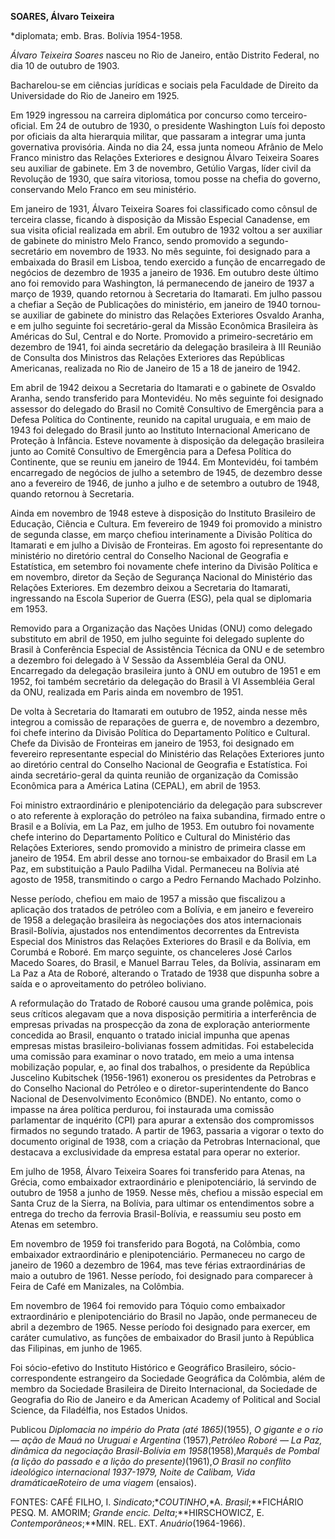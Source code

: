 **SOARES, Álvaro Teixeira**

\*diplomata; emb. Bras. Bolívia 1954-1958.

*Álvaro Teixeira Soares* nasceu no Rio de Janeiro, então Distrito
Federal, no dia 10 de outubro de 1903.

Bacharelou-se em ciências jurídicas e sociais pela Faculdade de Direito
da Universidade do Rio de Janeiro em 1925.

Em 1929 ingressou na carreira diplomática por concurso como
terceiro-oficial. Em 24 de outubro de 1930, o presidente Washington Luís
foi deposto por oficiais da alta hierarquia militar, que passaram a
integrar uma junta governativa provisória. Ainda no dia 24, essa junta
nomeou Afrânio de Melo Franco ministro das Relações Exteriores e
designou Álvaro Teixeira Soares seu auxiliar de gabinete. Em 3 de
novembro, Getúlio Vargas, líder civil da Revolução de 1930, que saíra
vitoriosa, tomou posse na chefia do governo, conservando Melo Franco em
seu ministério.

Em janeiro de 1931, Álvaro Teixeira Soares foi classificado como cônsul
de terceira classe, ficando à disposição da Missão Especial Canadense,
em sua visita oficial realizada em abril. Em outubro de 1932 voltou a
ser auxiliar de gabinete do ministro Melo Franco, sendo promovido a
segundo-secretário em novembro de 1933. No mês seguinte, foi designado
para a embaixada do Brasil em Lisboa, tendo exercido a função de
encarregado de negócios de dezembro de 1935 a janeiro de 1936. Em
outubro deste último ano foi removido para Washington, lá permanecendo
de janeiro de 1937 a março de 1939, quando retornou à Secretaria do
Itamarati. Em julho passou a chefiar a Seção de Publicações do
ministério, em janeiro de 1940 tornou-se auxiliar de gabinete do
ministro das Relações Exteriores Osvaldo Aranha, e em julho seguinte foi
secretário-geral da Missão Econômica Brasileira às Américas do Sul,
Central e do Norte. Promovido a primeiro-secretário em dezembro de 1941,
foi ainda secretário da delegação brasileira à III Reunião de Consulta
dos Ministros das Relações Exteriores das Repúblicas Americanas,
realizada no Rio de Janeiro de 15 a 18 de janeiro de 1942.

Em abril de 1942 deixou a Secretaria do Itamarati e o gabinete de
Osvaldo Aranha, sendo transferido para Montevidéu. No mês seguinte foi
designado assessor do delegado do Brasil no Comitê Consultivo de
Emergência para a Defesa Política do Continente, reunido na capital
uruguaia, e em maio de 1943 foi delegado do Brasil junto ao Instituto
Internacional Americano de Proteção à Infância. Esteve novamente à
disposição da delegação brasileira junto ao Comitê Consultivo de
Emergência para a Defesa Política do Continente, que se reuniu em
janeiro de 1944. Em Montevidéu, foi também encarregado de negócios de
julho a setembro de 1945, de dezembro desse ano a fevereiro de 1946, de
junho a julho e de setembro a outubro de 1948, quando retornou à
Secretaria.

Ainda em novembro de 1948 esteve à disposição do Instituto Brasileiro de
Educação, Ciência e Cultura. Em fevereiro de 1949 foi promovido a
ministro de segunda classe, em março chefiou interinamente a Divisão
Política do Itamarati e em julho a Divisão de Fronteiras. Em agosto foi
representante do ministério no diretório central do Conselho Nacional de
Geografia e Estatística, em setembro foi novamente chefe interino da
Divisão Política e em novembro, diretor da Seção de Segurança Nacional
do Ministério das Relações Exteriores. Em dezembro deixou a Secretaria
do Itamarati, ingressando na Escola Superior de Guerra (ESG), pela qual
se diplomaria em 1953.

Removido para a Organização das Nações Unidas (ONU) como delegado
substituto em abril de 1950, em julho seguinte foi delegado suplente do
Brasil à Conferência Especial de Assistência Técnica da ONU e de
setembro a dezembro foi delegado à V Sessão da Assembléia Geral da ONU.
Encarregado da delegação brasileira junto à ONU em outubro de 1951 e em
1952, foi também secretário da delegação do Brasil à VI Assembléia Geral
da ONU, realizada em Paris ainda em novembro de 1951.

De volta à Secretaria do Itamarati em outubro de 1952, ainda nesse mês
integrou a comissão de reparações de guerra e, de novembro a dezembro,
foi chefe interino da Divisão Política do Departamento Político e
Cultural. Chefe da Divisão de Fronteiras em janeiro de 1953, foi
designado em fevereiro representante especial do Ministério das Relações
Exteriores junto ao diretório central do Conselho Nacional de Geografia
e Estatística. Foi ainda secretário-geral da quinta reunião de
organização da Comissão Econômica para a América Latina (CEPAL), em
abril de 1953.

Foi ministro extraordinário e plenipotenciário da delegação para
subscrever o ato referente à exploração do petróleo na faixa subandina,
firmado entre o Brasil e a Bolívia, em La Paz, em julho de 1953. Em
outubro foi novamente chefe interino do Departamento Político e Cultural
do Ministério das Relações Exteriores, sendo promovido a ministro de
primeira classe em janeiro de 1954. Em abril desse ano tornou-se
embaixador do Brasil em La Paz, em substituição a Paulo Padilha Vidal.
Permaneceu na Bolívia até agosto de 1958, transmitindo o cargo a Pedro
Fernando Machado Polzinho.

Nesse período, chefiou em maio de 1957 a missão que fiscalizou a
aplicação dos tratados de petróleo com a Bolívia, e em janeiro e
fevereiro de 1958 a delegação brasileira às negociações dos atos
internacionais Brasil-Bolívia, ajustados nos entendimentos decorrentes
da Entrevista Especial dos Ministros das Relações Exteriores do Brasil e
da Bolívia, em Corumbá e Roboré. Em março seguinte, os chanceleres José
Carlos Macedo Soares, do Brasil, e Manuel Barrau Teles, da Bolívia,
assinaram em La Paz a Ata de Roboré, alterando o Tratado de 1938 que
dispunha sobre a saída e o aproveitamento do petróleo boliviano.

A reformulação do Tratado de Roboré causou uma grande polêmica, pois
seus críticos alegavam que a nova disposição permitiria a interferência
de empresas privadas na prospecção da zona de exploração anteriormente
concedida ao Brasil, enquanto o tratado inicial impunha que apenas
empresas mistas brasileiro-bolivianas fossem admitidas. Foi estabelecida
uma comissão para examinar o novo tratado, em meio a uma intensa
mobilização popular, e, ao final dos trabalhos, o presidente da
República Juscelino Kubitschek (1956-1961) exonerou os presidentes da
Petrobras e do Conselho Nacional do Petróleo e o diretor-superintendente
do Banco Nacional de Desenvolvimento Econômico (BNDE). No entanto, como
o impasse na área política perdurou, foi instaurada uma comissão
parlamentar de inquérito (CPI) para apurar a extensão dos compromissos
firmados no segundo tratado. A partir de 1963, passaria a vigorar o
texto do documento original de 1938, com a criação da Petrobras
Internacional, que destacava a exclusividade da empresa estatal para
operar no exterior.

Em julho de 1958, Álvaro Teixeira Soares foi transferido para Atenas, na
Grécia, como embaixador extraordinário e plenipotenciário, lá servindo
de outubro de 1958 a junho de 1959. Nesse mês, chefiou a missão especial
em Santa Cruz de la Sierra, na Bolívia, para ultimar os entendimentos
sobre a entrega do trecho da ferrovia Brasil-Bolívia, e reassumiu seu
posto em Atenas em setembro.

Em novembro de 1959 foi transferido para Bogotá, na Colômbia, como
embaixador extraordinário e plenipotenciário. Permaneceu no cargo de
janeiro de 1960 a dezembro de 1964, mas teve férias extraordinárias de
maio a outubro de 1961. Nesse período, foi designado para comparecer à
Feira de Café em Manizales, na Colômbia.

Em novembro de 1964 foi removido para Tóquio como embaixador
extraordinário e plenipotenciário do Brasil no Japão, onde permaneceu de
abril a dezembro de 1965. Nesse período foi designado para exercer, em
caráter cumulativo, as funções de embaixador do Brasil junto à República
das Filipinas, em junho de 1965.

Foi sócio-efetivo do Instituto Histórico e Geográfico Brasileiro,
sócio-correspondente estrangeiro da Sociedade Geográfica da Colômbia,
além de membro da Sociedade Brasileira de Direito Internacional, da
Sociedade de Geografia do Rio de Janeiro e da American Academy of
Political and Social Science, da Filadélfia, nos Estados Unidos.

Publicou *Diplomacia no império do Prata* *(até 1865)*(1955), *O gigante
e o rio — ação de* *Mauá no Uruguai e Argentina* (1957),*Petróleo Roboré
— La Paz, dinâmica da negociação* *Brasil-Bolívia em
1958*(1958),*Marquês de Pombal (a lição do passado e a lição do*
*presente)*(1961),*O Brasil no conflito ideológico internacional
1937-1979, Noite de Calibam, Vida dramática*e*Roteiro de uma viagem*
(ensaios).

FONTES: CAFÉ FILHO, I. *Sindicato*;**COUTINHO*,*A. *Brasil*;**FICHÁRIO
PESQ. M. AMORIM; *Grande encic. Delta*;**HIRSCHOWICZ, E.
*Contemporâneos*;**MIN. REL. EXT. *Anuário*(1964-1966).

 
